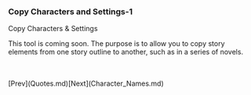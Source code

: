 ### Copy Characters and Settings-1 ###
Copy Characters & Settings <br/>

This tool is coming soon. The purpose is to allow you to copy story elements from one story outline to another, such as in a series of novels. <br/>

 <br/>
 <br/>
[Prev](Quotes.md)[Next](Character_Names.md) <br/>
